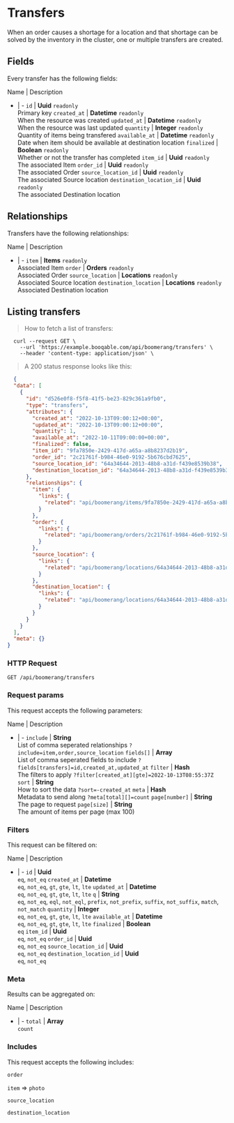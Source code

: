 # Transfers

When an order causes a shortage for a location and that shortage can be solved by the inventory in the cluster, one or multiple transfers are created.

## Fields
Every transfer has the following fields:

Name | Description
- | -
`id` | **Uuid** `readonly`<br>Primary key
`created_at` | **Datetime** `readonly`<br>When the resource was created
`updated_at` | **Datetime** `readonly`<br>When the resource was last updated
`quantity` | **Integer** `readonly`<br>Quantity of items being transfered
`available_at` | **Datetime** `readonly`<br>Date when item should be available at destination location
`finalized` | **Boolean** `readonly`<br>Whether or not the transfer has completed
`item_id` | **Uuid** `readonly`<br>The associated Item
`order_id` | **Uuid** `readonly`<br>The associated Order
`source_location_id` | **Uuid** `readonly`<br>The associated Source location
`destination_location_id` | **Uuid** `readonly`<br>The associated Destination location


## Relationships
Transfers have the following relationships:

Name | Description
- | -
`item` | **Items** `readonly`<br>Associated Item
`order` | **Orders** `readonly`<br>Associated Order
`source_location` | **Locations** `readonly`<br>Associated Source location
`destination_location` | **Locations** `readonly`<br>Associated Destination location


## Listing transfers



> How to fetch a list of transfers:

```shell
  curl --request GET \
    --url 'https://example.booqable.com/api/boomerang/transfers' \
    --header 'content-type: application/json' \
```

> A 200 status response looks like this:

```json
  {
  "data": [
    {
      "id": "d526e0f8-f5f8-41f5-be23-829c361a9fb0",
      "type": "transfers",
      "attributes": {
        "created_at": "2022-10-13T09:00:12+00:00",
        "updated_at": "2022-10-13T09:00:12+00:00",
        "quantity": 1,
        "available_at": "2022-10-11T09:00:00+00:00",
        "finalized": false,
        "item_id": "9fa7850e-2429-417d-a65a-a8b8237d2b19",
        "order_id": "2c21761f-b984-46e0-9192-5b676cbd7625",
        "source_location_id": "64a34644-2013-48b8-a31d-f439e8539b38",
        "destination_location_id": "64a34644-2013-48b8-a31d-f439e8539b38"
      },
      "relationships": {
        "item": {
          "links": {
            "related": "api/boomerang/items/9fa7850e-2429-417d-a65a-a8b8237d2b19"
          }
        },
        "order": {
          "links": {
            "related": "api/boomerang/orders/2c21761f-b984-46e0-9192-5b676cbd7625"
          }
        },
        "source_location": {
          "links": {
            "related": "api/boomerang/locations/64a34644-2013-48b8-a31d-f439e8539b38"
          }
        },
        "destination_location": {
          "links": {
            "related": "api/boomerang/locations/64a34644-2013-48b8-a31d-f439e8539b38"
          }
        }
      }
    }
  ],
  "meta": {}
}
```

### HTTP Request

`GET /api/boomerang/transfers`

### Request params

This request accepts the following parameters:

Name | Description
- | -
`include` | **String** <br>List of comma seperated relationships `?include=item,order,source_location`
`fields[]` | **Array** <br>List of comma seperated fields to include `?fields[transfers]=id,created_at,updated_at`
`filter` | **Hash** <br>The filters to apply `?filter[created_at][gte]=2022-10-13T08:55:37Z`
`sort` | **String** <br>How to sort the data `?sort=-created_at`
`meta` | **Hash** <br>Metadata to send along `?meta[total][]=count`
`page[number]` | **String** <br>The page to request
`page[size]` | **String** <br>The amount of items per page (max 100)


### Filters

This request can be filtered on:

Name | Description
- | -
`id` | **Uuid** <br>`eq`, `not_eq`
`created_at` | **Datetime** <br>`eq`, `not_eq`, `gt`, `gte`, `lt`, `lte`
`updated_at` | **Datetime** <br>`eq`, `not_eq`, `gt`, `gte`, `lt`, `lte`
`q` | **String** <br>`eq`, `not_eq`, `eql`, `not_eql`, `prefix`, `not_prefix`, `suffix`, `not_suffix`, `match`, `not_match`
`quantity` | **Integer** <br>`eq`, `not_eq`, `gt`, `gte`, `lt`, `lte`
`available_at` | **Datetime** <br>`eq`, `not_eq`, `gt`, `gte`, `lt`, `lte`
`finalized` | **Boolean** <br>`eq`
`item_id` | **Uuid** <br>`eq`, `not_eq`
`order_id` | **Uuid** <br>`eq`, `not_eq`
`source_location_id` | **Uuid** <br>`eq`, `not_eq`
`destination_location_id` | **Uuid** <br>`eq`, `not_eq`


### Meta

Results can be aggregated on:

Name | Description
- | -
`total` | **Array** <br>`count`


### Includes

This request accepts the following includes:

`order`


`item` => 
`photo`




`source_location`


`destination_location`





